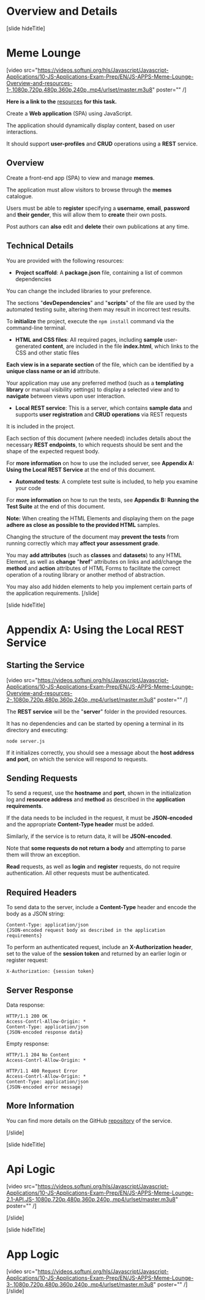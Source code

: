 # Overview and Details
[slide hideTitle]

# Meme Lounge

[video src="https://videos.softuni.org/hls/Javascript/Javascript-Applications/10-JS-Applications-Exam-Prep/EN/JS-APPS-Meme-Lounge-Overview-and-resources-1-,1080p,720p,480p,360p,240p,.mp4/urlset/master.m3u8" poster="" /]


**Here is a link to the** [resources](https://videos.softuni.org/resources/javascript/javascript-applications/Meme_Lounge.zip) **for this task.**

Create a **Web application** (SPA) using JavaScript. 

The application should dynamically display content, based on user interactions. 

It should support **user-profiles** and **CRUD** operations using a **REST** service.

## Overview
Create a front-end app (SPA) to view and manage **memes**. 

The application must allow visitors to browse through the **memes** catalogue. 

Users must be able to **register** specifying a **username**, **email**, **password** and **their gender**, this will allow them to **create** their own posts. 

Post authors can **also** edit and **delete** their own publications at any time.

## Technical Details

You are provided with the following resources:

- **Project scaffold**: A **package.json** file, containing a list of common dependencies

You can change the included libraries to your preference. 

The sections "**devDependencies**" and "**scripts**" of the file are used by the automated testing suite, altering them may result in incorrect test results.

To **initialize** the project, execute the `npm install` command via the command-line terminal.

- **HTML and CSS files**: All required pages, including **sample** user-generated **content**, are included in the file **index.html**, which links to the CSS and other static files

**Each view is in a separate section** of the file, which can be identified by a **unique class name or an id** attribute.

Your application may use any preferred method (such as a **templating library** or manual visibility settings) to display a selected view and to **navigate** between views upon user interaction.

- **Local REST service**: This is a server, which contains **sample data** and supports **user registration** and **CRUD operations** via REST requests

It is included in the project. 

Each section of this document (where needed) includes details about the necessary **REST endpoints**, to which requests should be sent and the shape of the expected request body.

For **more information** on how to use the included server, see **Appendix A: Using the Local REST Service** at the end of this document.

- **Automated tests**: A complete test suite is included, to help you examine your code

For **more information** on how to run the tests, see **Appendix B: Running the Test Suite** at the end of this document.

**Note:** When creating the HTML Elements and displaying them on the page **adhere as close as possible to the provided HTML** samples. 

Changing the structure of the document may **prevent the tests** from running correctly which may **affect your assessment grade**. 

You may **add attributes** (such as **classes** and **datasets**) to any HTML Element, as well as **change** "**href**" attributes on links and add/change the **method** and **action** attributes of HTML Forms to facilitate the correct operation of a routing library or another method of abstraction. 

You may also add hidden elements to help you implement certain parts of the application requirements.
[/slide]


[slide hideTitle]
# Appendix A: Using the Local REST Service 

## Starting the Service 

[video src="https://videos.softuni.org/hls/Javascript/Javascript-Applications/10-JS-Applications-Exam-Prep/EN/JS-APPS-Meme-Lounge-Overview-and-resources-2-,1080p,720p,480p,360p,240p,.mp4/urlset/master.m3u8" poster="" /]

The **REST service** will be the "**server**" folder in the provided resources. 

It has no dependencies and can be started by opening a terminal in its directory and executing:

`node server.js`

If it initializes correctly, you should see a message about the **host address and port**, on which the service will respond to requests.

## Sending Requests  

To send a request, use the **hostname** and **port**, shown in the initialization log and **resource address** and **method** as described in the **application requirements**. 

If the data needs to be included in the request, it must be **JSON-encoded** and the appropriate **Content-Type header** must be added. 

Similarly, if the service is to return data, it will be **JSON-encoded**. 

Note that **some requests do not return a body** and attempting to parse them will throw an exception.

**Read** requests, as well as **login** and **register** requests, do not require authentication. All other requests must be authenticated.

## Required Headers 

To send data to the server, include a **Content-Type** header and encode the body as a JSON string:

```
Content-Type: application/json
{JSON-encoded request body as described in the application requirements}
```

To perform an authenticated request, include an **X-Authorization header**, set to the value of the **session token** and returned by an earlier login or register request:

`X-Authorization: {session token}`

## Server Response 

Data response:

```
HTTP/1.1 200 OK
Access-Contrl-Allow-Origin: *
Content-Type: application/json
{JSON-encoded response data}
```

Empty response:
```
HTTP/1.1 204 No Content
Access-Contrl-Allow-Origin: *
```
```
HTTP/1.1 400 Request Error
Access-Contrl-Allow-Origin: *
Content-Type: application/json
{JSON-encoded error message}
```

## More Information
You can find more details on the GitHub [repository](https://github.com/softuni-practice-server/softuni-practice-server/blob/master/README.md) of the service.

[/slide]

[slide hideTitle]
# Api Logic
[video src="https://videos.softuni.org/hls/Javascript/Javascript-Applications/10-JS-Applications-Exam-Prep/EN/JS-APPS-Meme-Lounge-2.1-API.JS-,1080p,720p,480p,360p,240p,.mp4/urlset/master.m3u8" poster="" /]

[/slide]

[slide hideTitle]
# App Logic
[video src="https://videos.softuni.org/hls/Javascript/Javascript-Applications/10-JS-Applications-Exam-Prep/EN/JS-APPS-Meme-Lounge-3-,1080p,720p,480p,360p,240p,.mp4/urlset/master.m3u8" poster="" /]
[/slide]


